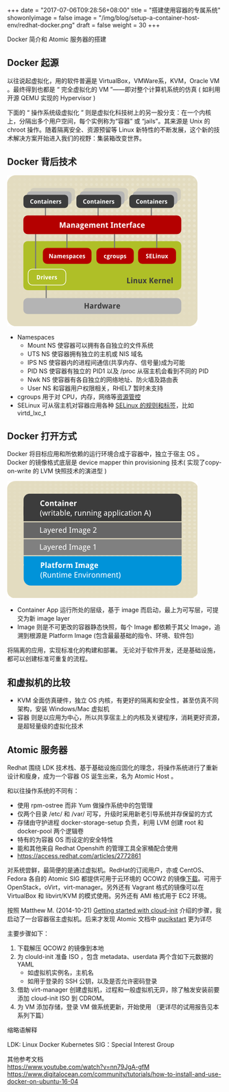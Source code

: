 +++
date = "2017-07-06T09:28:56+08:00"
title = "搭建使用容器的专属系统"
showonlyimage = false
image = "/img/blog/setup-a-container-host-env/redhat-docker.png"
draft = false
weight = 30
+++

Docker 简介和 Atomic 服务器的搭建
<!--more-->

## Docker 起源

以往说起虚拟化，用的软件普遍是 VirtualBox，VMWare系，KVM，Oracle VM 。最终得到也都是 “ 完全虚拟化的 VM ”——即对整个计算机系统的仿真 ( 如利用开源 QEMU 实现的 Hypervisor )

下面的 “ 操作系统级虚拟化 ” 则是虚拟化科技树上的另一股分支：在一个内核上，分隔出多个用户空间，每个实例称为“容器” 或 “jails”。其来源是 Unix 的 chroot 操作。随着隔离安全、资源预留等 Linux 新特性的不断发展，这个新的技术解决方案开始进入我们的视野：集装箱改变世界。

## Docker 背后技术

![Key tech of container](/img/blog/setup-a-container-host-env/lxc_architecture.png)

- Namespaces
  * Mount NS 使容器可以拥有各自独立的文件系统
  * UTS NS 使容器拥有独立的主机或 NIS 域名
  * IPS NS 使容器内的进程间通信(共享内存、信号量)成为可能
  * PID NS 使容器有独立的 PID1 以及 /proc 从宿主机会看到不同的 PID
  * Nwk NS 使容器有各自独立的网络地址、防火墙及路由表
  * User NS 和容器用户权限相关，RHEL7 暂时未支持
- cgroups 用于对 CPU，内存，网络等[资源管控](https://access.redhat.com/documentation/en-US/Red_Hat_Enterprise_Linux/7/html/Resource_Management_Guide/index.html)
- SELinux 可从宿主机对容器应用各种 [SELinux 的规则和标签](https://access.redhat.com/documentation/en-US/Red_Hat_Enterprise_Linux/7/html/SELinux_Users_and_Administrators_Guide/chap-Security-Enhanced_Linux-sVirt.html)，比如 virtd_lxc_t

## Docker 打开方式

Docker 将目标应用和所依赖的运行环境合成于容器中，独立于宿主 OS 。
Docker 的镜像格式底层是 device mapper thin provisioning 技术( 实现了copy-on-write 的 LVM 快照技术的演进型 )

![Docker Image](/img/blog/setup-a-container-host-env/docker_structure.png)

- Container App 运行所处的层级，基于 image 而启动，最上为可写层，可提交为新 image layer
- Image 则是不可更改的容器静态快照，每个 Image 都依赖于其父 Image，追溯到根源是 Platform Image (包含最最基础的指令、环境、软件包)

将隔离的应用，实现标准化的构建和部署。
无论对于软件开发，还是基础设施，都可以创建标准可重复的流程。

## 和虚拟机的比较

- KVM 全面仿真硬件，独立 OS 内核，有更好的隔离和安全性，甚至仿真不同架构，安装 Windows/Mac 虚拟机
- 容器 则是以应用为中心，所以共享宿主上的内核及关键程序，消耗更好资源，是超轻量级的虚拟化技术

## Atomic 服务器

Redhat 围绕 LDK 技术栈、基于基础设施应固化的理念，将操作系统进行了重新设计和瘦身，成为一个容器 OS 诞生出来，名为 Atomic Host 。

和以往操作系统的不同有：

- 使用 rpm-ostree 而非 Yum 做操作系统中的包管理
- 仅两个目录 /etc/ 和 /var/ 可写，升级时采用新老引导系统并存保留的方式
- 存储由守护进程 docker-storage-setup 负责，利用 LVM 创建 root 和 docker-pool 两个逻辑卷
- 特有的为容器 OS 而设定的安全特性
- 能和其他来自 Redhat Openshift 的管理工具全家桶配合使用
- https://access.redhat.com/articles/2772861

对系统尝鲜，最简便的是通过虚拟机。RedHat的订阅用户，亦或 CentOS、Fedora 各自的 Atomic SIG 都提供可用于云环境的 QCOW2 的镜像[下载](http://www.projectatomic.io/download/)。可用于 OpenStack，oVirt，virt-manager。另外还有 Vagrant 格式的镜像可以在 VirtualBox 和 libvirt/KVM 的模式使用。另外还有 AMI 格式用于 EC2 环境。

按照 Matthew M. (2014-10-21) [Getting started with cloud-init](http://www.projectatomic.io/blog/2014/10/getting-started-with-cloud-init/) 介绍的步骤，我启动了一台容器宿主虚拟机。后来才发现 Atomic 文档中 [qucikstart](https://www.projectatomic.io/docs/quickstart/) 更为详尽

主要步骤如下：

1. 下载解压 QCOW2 的镜像到本地
2. 为 clould-init 准备 ISO ，包含 metadata、userdata 两个含如下元数据的 YAML
   - 如虚拟机实例名，主机名
   - 如用于登录的 SSH 公钥，以及是否允许密码登录
3. 借助 virt-manager 创建虚拟机，过程和一般虚拟机无异，除了触发安装前要添加 cloud-init ISO 到 CDROM。
4. 为 VM 添加存储，登录 VM 做系统更新，开始使用 （更详尽的试用报告见本系列下篇）

缩略语解释

LDK: Linux Docker Kubernetes
SIG：Special Interest Group

其他参考文档  
https://www.youtube.com/watch?v=nn79JgA-gfM
https://www.digitalocean.com/community/tutorials/how-to-install-and-use-docker-on-ubuntu-16-04
